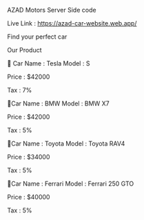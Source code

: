 AZAD Motors
Server Side code 

Live Link : https://azad-car-website.web.app/

Find your perfect car

Our Product

🔸️ Car Name : Tesla Model : S

Price : $42000

Tax : 7%

🔸️Car Name : BMW Model : BMW X7

Price : $42000

Tax : 5%

🔸️Car Name : Toyota Model : Toyota RAV4

Price : $34000

Tax : 5%

🔸️Car Name : Ferrari Model : Ferrari 250 GTO

Price : $40000

Tax : 5%
